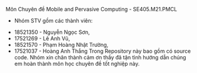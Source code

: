 Môn Chuyên đề Mobile and Pervasive Computing - SE405.M21.PMCL 
* Nhóm STV gồm các thành viên: 
- 18521350 - Nguyễn Ngọc Sơn,
- 17521269 - Lê Anh Vũ, 
- 18521570 - Phạm Hoàng Nhật Trường, 
- 17521037 - Hoàng Anh Thắng
Trong Repository này bao gồm có source code. 
Nhóm xin chân thành cảm ơn thầy đã tận tình hướng dẫn chúng em hoàn thành môn học chuyên đề tốt nghiệp này.
